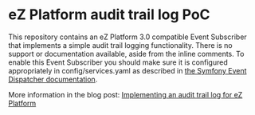 # eZ Platform audit trail log  PoC

This repository contains an eZ Platform 3.0 compatible Event Subscriber that implements a simple audit trail logging functionality. There is no support or documentation available, aside from the inline comments. To enable this Event Subscriber you should make sure it is configured appropriately in config/services.yaml as described in <a href="https://symfony.com/doc/current/event_dispatcher.html#creating-an-event-subscriber">the Symfony Event Dispatcher documentation</a>.

More information in the blog post: <a href="https://ezplatform.com/blog/implementing-an-audit-trail-log-for-ez-platformi">Implementing an audit trail log for eZ Platform</a>
